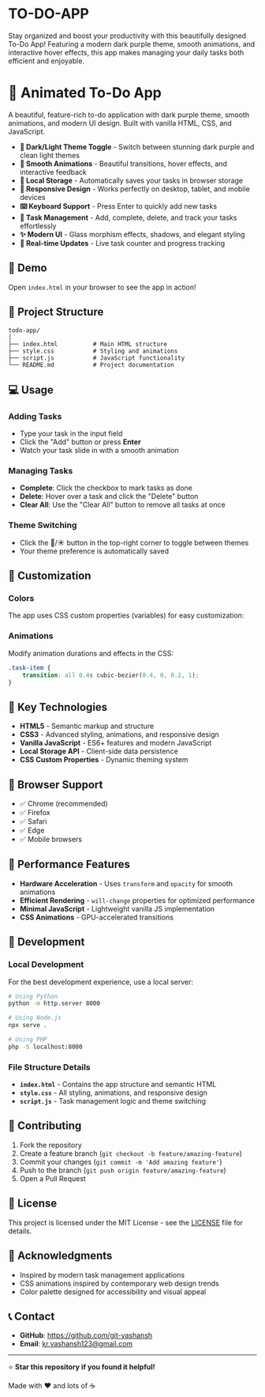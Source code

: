 # TO-DO-APP
Stay organized and boost your productivity with this beautifully designed To-Do App! Featuring a modern dark purple theme, smooth animations, and interactive hover effects, this app makes managing your daily tasks both efficient and enjoyable.
# 📝 Animated To-Do App

A beautiful, feature-rich to-do application with dark purple theme, smooth animations, and modern UI design. Built with vanilla HTML, CSS, and JavaScript.



- **🌙 Dark/Light Theme Toggle** - Switch between stunning dark purple and clean light themes
- **🎨 Smooth Animations** - Beautiful transitions, hover effects, and interactive feedback
- **💾 Local Storage** - Automatically saves your tasks in browser storage
- **📱 Responsive Design** - Works perfectly on desktop, tablet, and mobile devices
- **⌨️ Keyboard Support** - Press Enter to quickly add new tasks
- **🎯 Task Management** - Add, complete, delete, and track your tasks effortlessly
- **✨ Modern UI** - Glass morphism effects, shadows, and elegant styling
- **🔄 Real-time Updates** - Live task counter and progress tracking

## 🚀 Demo

Open `index.html` in your browser to see the app in action!

## 📁 Project Structure

```
todo-app/
│
├── index.html          # Main HTML structure
├── style.css           # Styling and animations
├── script.js           # JavaScript functionality
└── README.md           # Project documentation
```


## 💻 Usage

### Adding Tasks
- Type your task in the input field
- Click the "Add" button or press **Enter**
- Watch your task slide in with a smooth animation

### Managing Tasks
- **Complete**: Click the checkbox to mark tasks as done
- **Delete**: Hover over a task and click the "Delete" button
- **Clear All**: Use the "Clear All" button to remove all tasks at once

### Theme Switching
- Click the 🌙/☀️ button in the top-right corner to toggle between themes
- Your theme preference is automatically saved

## 🎨 Customization

### Colors
The app uses CSS custom properties (variables) for easy customization:


### Animations
Modify animation durations and effects in the CSS:

```css
.task-item {
    transition: all 0.4s cubic-bezier(0.4, 0, 0.2, 1);
}
```

## 🌟 Key Technologies

- **HTML5** - Semantic markup and structure
- **CSS3** - Advanced styling, animations, and responsive design
- **Vanilla JavaScript** - ES6+ features and modern JavaScript
- **Local Storage API** - Client-side data persistence
- **CSS Custom Properties** - Dynamic theming system

## 📱 Browser Support

- ✅ Chrome (recommended)
- ✅ Firefox
- ✅ Safari
- ✅ Edge
- ✅ Mobile browsers

## 🎯 Performance Features

- **Hardware Acceleration** - Uses `transform` and `opacity` for smooth animations
- **Efficient Rendering** - `will-change` properties for optimized performance
- **Minimal JavaScript** - Lightweight vanilla JS implementation
- **CSS Animations** - GPU-accelerated transitions

## 🔧 Development

### Local Development
For the best development experience, use a local server:

```bash
# Using Python
python -m http.server 8000

# Using Node.js
npx serve .

# Using PHP
php -S localhost:8000
```

### File Structure Details

- **`index.html`** - Contains the app structure and semantic HTML
- **`style.css`** - All styling, animations, and responsive design
- **`script.js`** - Task management logic and theme switching

## 🤝 Contributing

1. Fork the repository
2. Create a feature branch (`git checkout -b feature/amazing-feature`)
3. Commit your changes (`git commit -m 'Add amazing feature'`)
4. Push to the branch (`git push origin feature/amazing-feature`)
5. Open a Pull Request

## 📝 License

This project is licensed under the MIT License - see the [LICENSE](LICENSE) file for details.

## 🙏 Acknowledgments

- Inspired by modern task management applications
- CSS animations inspired by contemporary web design trends
- Color palette designed for accessibility and visual appeal

## 📞 Contact

- **GitHub**: https://github.com/git-yashansh
- **Email**: kr.yashansh123@gmail.com


---

⭐ **Star this repository if you found it helpful!**

Made with ❤️ and lots of ☕
